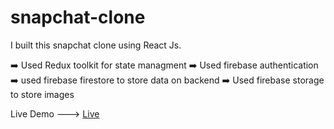 # snapchat-clone
I built this snapchat clone using React Js.

➡️ Used Redux toolkit for state managment 
➡️ Used firebase authentication
➡️ used firebase firestore to store data on backend
➡️ Used firebase storage to store images

Live Demo ---> [Live](https://snapchat-clone-e5c61.web.app/)
